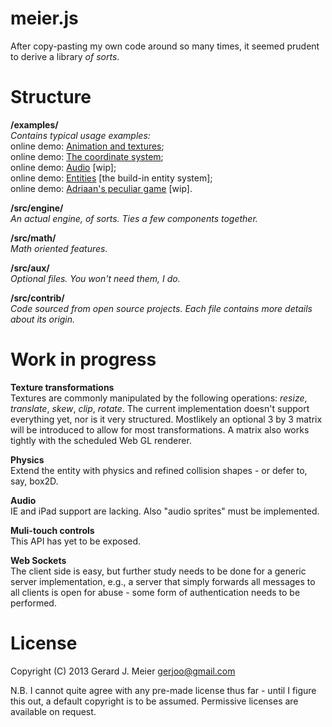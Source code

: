 meier.js
========

After copy-pasting my own code around so many times, it seemed prudent to  derive a library *of sorts*.



Structure
=========

**/examples/**
*<br>Contains typical usage examples:*
<br> online demo: [Animation and textures](http://gerjo.github.io/meier.js/examples/helloworld/helloworld.html);
<br> online demo: [The coordinate system](http://gerjo.github.io/meier.js/examples/grid/grid.html);
<br> online demo: [Audio](http://gerjo.github.io/meier.js/examples/audio/audio.html) [wip];
<br> online demo: [Entities](http://gerjo.github.io/meier.js/examples/entities/entities.html) [the build-in entity system];
<br> online demo: [Adriaan's peculiar game](http://gerjo.github.io/meier.js/examples/countermoon/game.html) [wip].

**/src/engine/** 
<br>*An actual engine, of sorts. Ties a few components together.*

**/src/math/**
<br>*Math oriented features.*

**/src/aux/**
<br>*Optional files. You won't need them, I do.*

**/src/contrib/**
<br>*Code sourced from open source projects. Each file contains more details about its origin.*



Work in progress
==========
**Texture transformations**
<br> Textures are commonly manipulated by the following operations: _resize_, _translate_, _skew_, _clip_, _rotate_. The current implementation doesn't support everything yet, nor is it very structured. Mostlikely an optional 3 by 3 matrix will be introduced to allow for most transformations. A matrix also works tightly with the scheduled Web GL renderer.

**Physics**
<br>Extend the entity with physics and refined collision shapes - or defer to, say, box2D.

**Audio**
<br>IE and iPad support are lacking. Also "audio sprites" must be implemented. 


**Muli-touch controls**
<br>This API has yet to be exposed.

**Web Sockets**
<br>The client side is easy, but further study needs to be done for a generic server implementation, e.g., a server that simply forwards all messages to all clients is open for abuse - some form of authentication needs to be performed.

License
==========

Copyright (C) 2013 Gerard J. Meier <gerjoo@gmail.com>

N.B. I cannot quite agree with any pre-made license thus far - until I figure this out, a default copyright is to be assumed. Permissive licenses are available on request.
